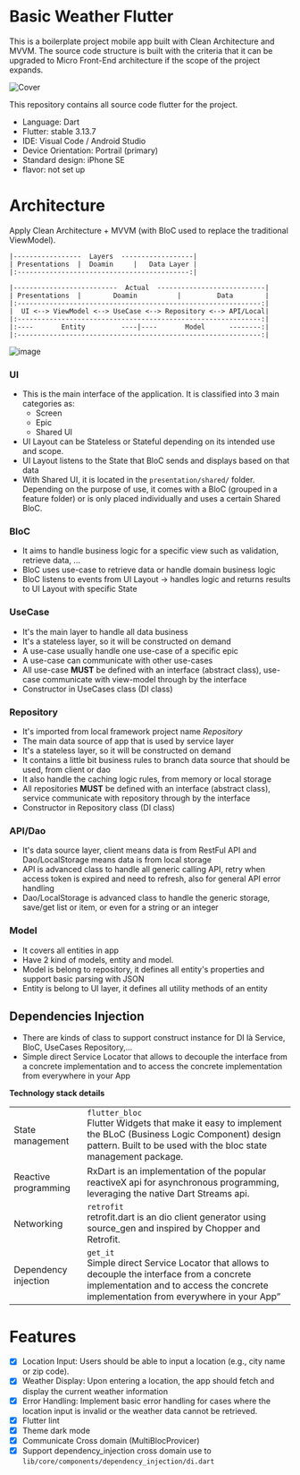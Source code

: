 # Basic Weather Flutter

This is a boilerplate project mobile app built with Clean Architecture and MVVM.
The source code structure is built with the criteria that it can be upgraded to Micro Front-End architecture if the scope of the project expands.

![Cover](https://github.com/Barry0501/flutter-demo-weather-app/assets/34902237/5406d510-89a8-4132-966c-c6361ee241d4)


This repository contains all source code flutter for the project.

-  Language: Dart
-  Flutter: stable 3.13.7
- IDE:  Visual Code / Android Studio
- Device Orientation: Portrail (primary)
- Standard design: iPhone SE 
- flavor: not set up

# Architecture

Apply Clean Architecture + MVVM (with BloC used to replace the traditional ViewModel).

```
|-----------------  Layers  ------------------|
| Presentations  |  Doamin     |   Data Layer |
|:-------------------------------------------:|

|--------------------------  Actual  ---------------------------|
| Presentations  |        Doamin          |         Data        |
|:-------------------------------------------------------------:|
|  UI <--> ViewModel <--> UseCase <--> Repository <--> API/Local|
|:-------------------------------------------------------------:|
|:----       Entity         ----|----       Model      --------:|
|:-------------------------------------------------------------:|
```
![image](https://user-images.githubusercontent.com/13028582/186032061-21c60ce0-da97-45e0-9e2e-15f9f6fc89d2.png)


### UI
- This is the main interface of the application. It is classified into 3 main categories as:
   - Screen
   - Epic
   - Shared UI
- UI Layout can be Stateless or Stateful depending on its intended use and scope.
- UI Layout listens to the State that BloC sends and displays based on that data
- With Shared UI, it is located in the `presentation/shared/` folder. Depending on the purpose of use, it comes with a BloC (grouped in a feature folder) or is only placed individually and uses a certain Shared BloC.

### BloC
- It aims to handle business logic for a specific view such as validation, retrieve data, ...
- BloC uses use-case to retrieve data or handle domain business logic
- BloC listens to events from UI Layout -> handles logic and returns results to UI Layout with specific State

### UseCase
- It's the main layer to handle all data business
- It's a stateless layer, so it will be constructed on demand
- A use-case usually handle one use-case of a specific epic
- A use-case can communicate with other use-cases
- All use-case **MUST** be defined with an interface (abstract class), use-case communicate with view-model through by the interface 
- Constructor in UseCases class (DI class)

### Repository
- It's imported from local framework project name *Repository*
- The main data source of app that is used by service layer
- It's a stateless layer, so it will be constructed on demand
- It contains a little bit business rules to branch data source that should be used, from client or dao
- It also handle the caching logic rules, from memory or local storage
- All repositories **MUST** be defined with an interface (abstract class), service communicate with repository through by the interface 
- Constructor in Repository class (DI class)

### API/Dao
- It's data source layer, client means data is from RestFul API and Dao/LocalStorage means data is from local storage
- API is advanced class to handle all generic calling API, retry when access token is expired and need to refresh, also for general API error handling
- Dao/LocalStorage is advanced class to handle the generic storage, save/get list or item, or even for a string or an integer

### Model
- It covers all entities in app
- Have 2 kind of models, entity and model.
- Model is belong to repository, it defines all entity's properties and support basic parsing with JSON
- Entity is belong to UI layer, it defines all utility methods of an entity

## Dependencies Injection
- There are kinds of class to support construct instance for DI là Service, BloC, UseCases Repository,...
- Simple direct Service Locator that allows to decouple the interface from a concrete implementation and to access the concrete implementation from everywhere in your App


**Technology stack details**

|                      |                                                                                                                                                                                  |
| -------------------- | ----------------------------------------------------------------------------------------------------------------------------------------------------------------------------------- |
| State management     | `flutter_bloc`<br>Flutter Widgets that make it easy to implement the BLoC (Business Logic Component) design pattern. Built to be used with the bloc state management package.         |
| Reactive programming | RxDart is an implementation of the popular reactiveX api for asynchronous programming, leveraging the native Dart Streams api.                                                 |
 Networking           | `retrofit`<br>retrofit.dart is an dio client generator using source_gen and inspired by Chopper and Retrofit.                                                                         |
| Dependency injection | `get_it`<br>Simple direct Service Locator that allows to decouple the interface from a concrete implementation and to access the concrete implementation from everywhere in your App” |                  



# Features
- [x] Location Input: Users should be able to input a location (e.g., city name or zip code).
- [x] Weather Display: Upon entering a location, the app should fetch and display the current weather information 
 - [x] Error Handling: Implement basic error handling for cases where the location input is invalid or the weather data cannot be retrieved.
 - [x] Flutter lint
 - [x] Theme dark mode
 - [x] Communicate Cross domain (MultiBlocProvicer)
 - [x] Support dependency_injection cross domain use to `lib/core/components/dependency_injection/di.dart` 
